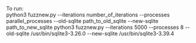 To run:  
python3 fuzznew.py --iterations number_of_iterations --processes parallel_processes  --old-sqlite path_to_old_sqlite --new-sqlite path_to_new_sqlite
python3 fuzznew.py --iterations 5000 --processes 8  --old-sqlite /usr/bin/sqlite3-3.26.0 --new-sqlite /usr/bin/sqlite3-3.39.4